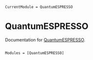 ```@meta
CurrentModule = QuantumESPRESSO
```

# QuantumESPRESSO

Documentation for [QuantumESPRESSO](https://github.com/MineralsCloud/QuantumESPRESSO.jl).

```@index
```

```@autodocs
Modules = [QuantumESPRESSO]
```
